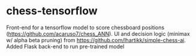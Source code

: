 # chess-tensorflow
Front-end for a tensorflow model to score chessboard positions (https://github.com/acaruso7/chess_ANN). UI and decision logic (minimax w/ alpha beta pruning) from https://github.com/lhartikk/simple-chess-ai. Added Flask back-end to run pre-trained model
